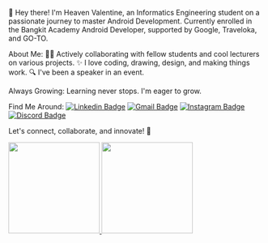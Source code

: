 👋 Hey there! I'm Heaven Valentine, an Informatics Engineering student on a passionate journey to master Android Development. Currently enrolled in the Bangkit Academy Android Developer, supported by Google, Traveloka, and GO-TO.

About Me:
👩‍💻 Actively collaborating with fellow students and cool lecturers on various projects.
✨ I love coding, drawing, design, and making things work.
🔍 I've been a speaker in an event.

Always Growing:
Learning never stops. I'm eager to grow.

Find Me Around:
[![Linkedin Badge](https://img.shields.io/badge/-LinkedIn-blue?style=for-the-badge&logo=Linkedin&logoColor=white&link=https://www.linkedin.com/in/heaven-valentine-h-2217b8134/)](https://www.linkedin.com/in/heaven-valentine/) 
[![Gmail Badge](https://img.shields.io/badge/-Gmail-red?style=for-the-badge&logo=Gmail&logoColor=white&link=mailto:heavenvalentine49@gmail.com)](mailto:heavenvalentine49@gmail.com) 
[![Instagram Badge](https://img.shields.io/badge/-Instagram-purple?style=for-the-badge&logo=instagram&logoColor=white&link=https://instagram.com/heaveeennn/)](https://instagram.com/heaveeennn)
[![Discord Badge](https://img.shields.io/badge/-Discord-5865F2?style=for-the-badge&logo=discord&logoColor=white&link=https://discordapp.com/users/6053)](https://discordapp.com/users/6053)

Let's connect, collaborate, and innovate! 🚀
<p align="left">
<a href="https://github.com/heavenvalentine">
  <img height="180em" src="https://github-readme-stats-eight-theta.vercel.app/api?username=heavenvalentine&show_icons=true&theme=algolia&include_all_commits=true&count_private=true"/>
  <img height="180em" src="https://github-readme-stats-eight-theta.vercel.app/api/top-langs/?username=heavenvalentine&layout=compact&langs_count=8&theme=algolia"/>
</a>
</p>


